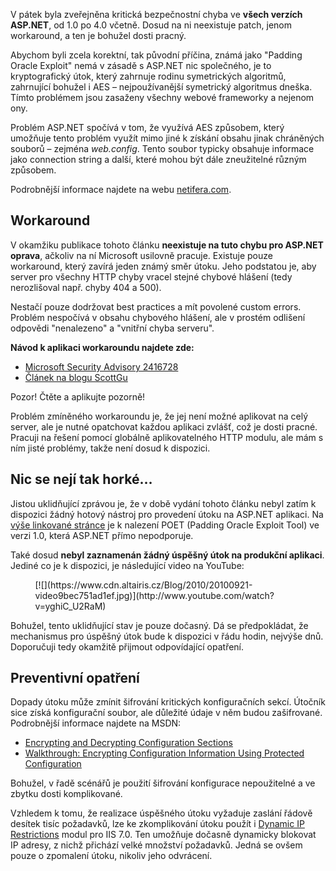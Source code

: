<!-- dcterms:identifier = aspnetcz#298 -->
<!-- dcterms:title = Kritická bezpečnostní chyba v ASP.NET -->
<!-- dcterms:abstract = V pátek byla zveřejněna kritická bezpečnostní chyba ve všech verzích ASP.NET, od 1.0 po 4.0 včetně. Dosud na ni neexistuje patch, jenom workaround, a ten je bohužel dosti pracný. -->
<!-- np9:categoryId = 2 -->
<!-- x4w:category = Bezpečnost -->
<!-- np9:authorId = 1 -->
<!-- np9:authorEmail = michal.valasek@altairis.cz -->
<!-- dcterms:creator = Michal Altair Valášek -->
<!-- dcterms:created = 2010-09-21T03:27:03.133+02:00 -->
<!-- dcterms:date = 2010-09-21T03:27:03.977+02:00 -->
<!-- x4w:pictureWidth = 150 -->
<!-- x4w:pictureHeight = 150 -->
<!-- x4w:pictureUrl = /perex-pictures/20100921-kriticka-bezpecnostni-chyba-v-asp-net.png -->

V pátek byla zveřejněna kritická bezpečnostní chyba ve **všech verzích ASP.NET**, od 1.0 po 4.0 včetně. Dosud na ni neexistuje patch, jenom workaround, a ten je bohužel dosti pracný.

Abychom byli zcela korektní, tak původní příčina, známá jako "Padding Oracle Exploit" nemá v zásadě s ASP.NET nic společného, je to kryptografický útok, který zahrnuje rodinu symetrických algoritmů, zahrnující bohužel i AES – nejpoužívanější symetrický algoritmus dneška. Tímto problémem jsou zasaženy všechny webové frameworky a nejenom ony.

Problém ASP.NET spočívá v tom, že využívá AES způsobem, který umožňuje tento problém využít mimo jiné k získání obsahu jinak chráněných souborů – zejména *web.config*. Tento soubor typicky obsahuje informace jako connection string a další, které mohou být dále zneužitelné různým způsobem.

Podrobnější informace najdete na webu [netifera.com](http://netifera.com/research/).

## Workaround

V okamžiku publikace tohoto článku **neexistuje na tuto chybu pro ASP.NET oprava**, ačkoliv na ní Microsoft usilovně pracuje. Existuje pouze workaround, který zavírá jeden známý směr útoku. Jeho podstatou je, aby server pro všechny HTTP chyby vracel stejné chybové hlášení (tedy nerozlišoval např. chyby 404 a 500).

Nestačí pouze dodržovat best practices a mít povolené custom errors. Problém nespočívá v obsahu chybového hlášení, ale v prostém odlišení odpovědi "nenalezeno" a "vnitřní chyba serveru".

**Návod k aplikaci workaroundu najdete zde:**

*   [Microsoft Security Advisory 2416728](http://www.microsoft.com/technet/security/advisory/2416728.mspx)
*   [Článek na blogu ScottGu](http://weblogs.asp.net/scottgu/archive/2010/09/18/important-asp-net-security-vulnerability.aspx)  

Pozor! Čtěte a aplikujte pozorně!

Problém zmíněného workaroundu je, že jej není možné aplikovat na celý server, ale je nutné opatchovat každou aplikaci zvlášť, což je dosti pracné. Pracuji na řešení pomocí globálně aplikovatelného HTTP modulu, ale mám s ním jisté problémy, takže není dosud k dispozici.

## Nic se nejí tak horké…

Jistou uklidňující zprávou je, že v době vydání tohoto článku nebyl zatím k dispozici žádný hotový nástroj pro provedení útoku na ASP.NET aplikaci. Na [výše linkované stránce](http://netifera.com/research/) je k nalezení POET (Padding Oracle Exploit Tool) ve verzi 1.0, která ASP.NET přímo nepodporuje. 

Také dosud **nebyl zaznamenán žádný úspěšný útok na produkční aplikaci**. Jediné co je k dispozici, je následující video na YouTube:
  <div style="padding-bottom: 0px; margin: 0px auto; padding-left: 0px; width: 425px; padding-right: 0px; display: block; float: none; padding-top: 0px" id="scid:5737277B-5D6D-4f48-ABFC-DD9C333F4C5D:198ad0d7-2351-4f21-b387-8aa274accca9" class="wlWriterEditableSmartContent"><div>[![](https://www.cdn.altairis.cz/Blog/2010/20100921-video9bec751ad1ef.jpg)](http://www.youtube.com/watch?v=yghiC_U2RaM)</div></div>  

Bohužel, tento uklidňující stav je pouze dočasný. Dá se předpokládat, že mechanismus pro úspěšný útok bude k dispozici v řádu hodin, nejvýše dnů. Doporučuji tedy okamžitě přijmout odpovídající opatření.

## Preventivní opatření

Dopady útoku může zmínit šifrování kritických konfiguračních sekcí. Útočník sice získá konfigurační soubor, ale důležité údaje v něm budou zašifrované. Podrobnější informace najdete na MSDN:

*   [Encrypting and Decrypting Configuration Sections](http://msdn.microsoft.com/en-us/library/zhhddkxy.aspx)
*   [Walkthrough: Encrypting Configuration Information Using Protected Configuration](http://msdn.microsoft.com/en-us/library/dtkwfdky.aspx)  

Bohužel, v řadě scénářů je použití šifrování konfigurace nepoužitelné a ve zbytku dosti komplikované.

Vzhledem k tomu, že realizace úspěšného útoku vyžaduje zaslání řádově desítek tisíc požadavků, lze ke zkomplikování útoku použít i [Dynamic IP Restrictions](http://www.iis.net/download/DynamicIPRestrictions) modul pro IIS 7.0. Ten umožňuje dočasně dynamicky blokovat IP adresy, z nichž přichází velké množství požadavků. Jedná se ovšem pouze o zpomalení útoku, nikoliv jeho odvrácení.